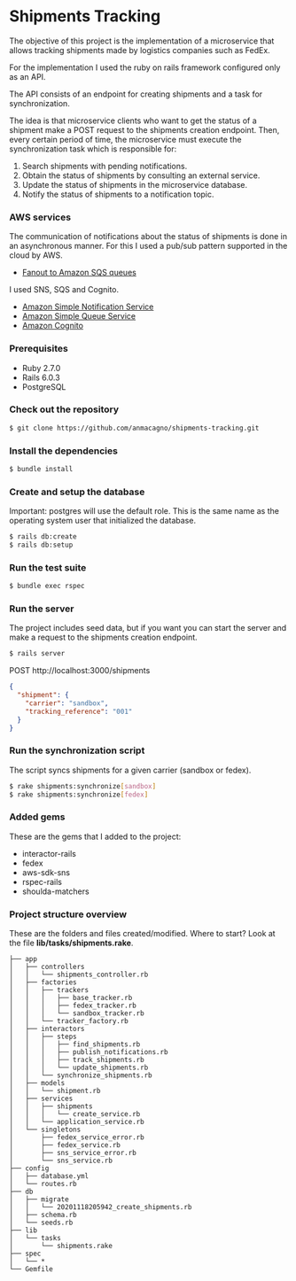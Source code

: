 # Shipments Tracking

The objective of this project is the implementation of a microservice that allows tracking shipments made by logistics companies such as FedEx.

For the implementation I used the ruby on rails framework configured only as an API.

The API consists of an endpoint for creating shipments and a task for synchronization.

The idea is that microservice clients who want to get the status of a shipment make a POST request to the shipments creation endpoint. Then, every certain period of time, the microservice must execute the synchronization task which is responsible for:

1) Search shipments with pending notifications.
2) Obtain the status of shipments by consulting an external service.
3) Update the status of shipments in the microservice database.
4) Notify the status of shipments to a notification topic.

### AWS services

The communication of notifications about the status of shipments is done in an asynchronous manner. For this I used a pub/sub pattern supported in the cloud by AWS.

- [Fanout to Amazon SQS queues](https://docs.aws.amazon.com/sns/latest/dg/sns-sqs-as-subscriber.html)

I used SNS, SQS and Cognito.

- [Amazon Simple Notification Service](https://aws.amazon.com/sns/)
- [Amazon Simple Queue Service](https://aws.amazon.com/sqs/)
- [Amazon Cognito](https://aws.amazon.com/cognito/)

### Prerequisites

- Ruby 2.7.0
- Rails 6.0.3
- PostgreSQL

### Check out the repository

```bash
$ git clone https://github.com/anmacagno/shipments-tracking.git
```

### Install the dependencies

```bash
$ bundle install
```

### Create and setup the database

Important: postgres will use the default role. This is the same name as the operating system user that initialized the database.

```bash
$ rails db:create
$ rails db:setup
```

### Run the test suite

```bash
$ bundle exec rspec
```

### Run the server

The project includes seed data, but if you want you can start the server and make a request to the shipments creation endpoint.

```bash
$ rails server
```

POST http://localhost:3000/shipments

```json
{
  "shipment": {
    "carrier": "sandbox",
    "tracking_reference": "001"
  }
}
```

### Run the synchronization script

The script syncs shipments for a given carrier (sandbox or fedex).

```bash
$ rake shipments:synchronize[sandbox]
$ rake shipments:synchronize[fedex]
```

### Added gems

These are the gems that I added to the project:

- interactor-rails
- fedex
- aws-sdk-sns
- rspec-rails
- shoulda-matchers

### Project structure overview

These are the folders and files created/modified. Where to start? Look at the file **lib/tasks/shipments.rake**.

```
├── app
│   ├── controllers
│   │   └── shipments_controller.rb
│   ├── factories
│   │   ├── trackers
│   │   │   ├── base_tracker.rb
│   │   │   ├── fedex_tracker.rb
│   │   │   └── sandbox_tracker.rb
│   │   └── tracker_factory.rb
│   ├── interactors
│   │   ├── steps
│   │   │   ├── find_shipments.rb
│   │   │   ├── publish_notifications.rb
│   │   │   ├── track_shipments.rb
│   │   │   └── update_shipments.rb
│   │   └── synchronize_shipments.rb
│   ├── models
│   │   └── shipment.rb
│   ├── services
│   │   ├── shipments
│   │   │   └── create_service.rb
│   │   └── application_service.rb
│   └── singletons
│       ├── fedex_service_error.rb
│       ├── fedex_service.rb
│       ├── sns_service_error.rb
│       └── sns_service.rb
├── config
│   ├── database.yml
│   └── routes.rb
├── db
│   ├── migrate
│   │   └── 20201118205942_create_shipments.rb
│   ├── schema.rb
│   └── seeds.rb
├── lib
│   └── tasks
│       └── shipments.rake
├── spec
│   └── *
└── Gemfile
```
